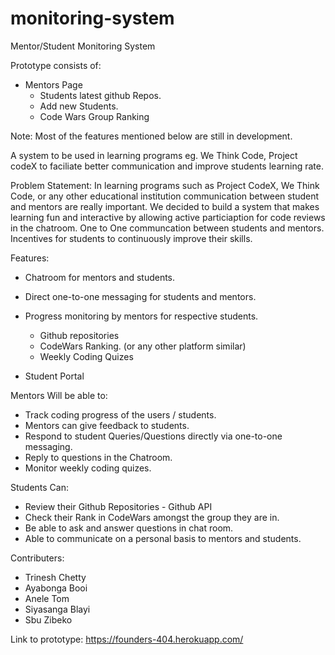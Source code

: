 # monitoring-system
Mentor/Student Monitoring System

Prototype consists of:
  - Mentors Page
    - Students latest github Repos.
    - Add new Students.
    - Code Wars Group Ranking

Note: Most of the features mentioned below are still in development.

A system to be used in learning programs eg. We Think Code, Project codeX to faciliate better communication and improve students learning rate.

Problem Statement:
In learning programs such as Project CodeX, We Think Code, or any other educational institution communication between student and mentors are really important.
We decided to build a system that makes learning fun and interactive by allowing active particiaption for code reviews in the chatroom.
One to One communcation between students and mentors. Incentives for students to continuously improve their skills.

Features:

- Chatroom for mentors and students.
- Direct one-to-one messaging for students and mentors.
- Progress monitoring by mentors for respective students.
  - Github repositories
  - CodeWars Ranking. (or any other platform similar)
  - Weekly Coding Quizes
  
- Student Portal 
  
Mentors Will be able to:

- Track coding progress of the users / students.
- Mentors can give feedback to students.
- Respond to student Queries/Questions directly via one-to-one messaging.
- Reply to questions in the Chatroom.
- Monitor weekly coding quizes.

Students Can:

- Review their Github Repositories - Github API
- Check their Rank in CodeWars amongst the group they are in.
- Be able to ask and answer questions in chat room.
- Able to communicate on a personal basis to mentors and students.

Contributers:
- Trinesh Chetty
- Ayabonga Booi
- Anele Tom
- Siyasanga Blayi
- Sbu Zibeko

Link to prototype: https://founders-404.herokuapp.com/
